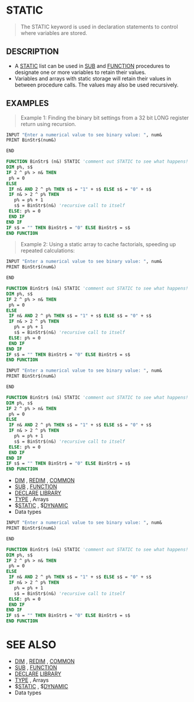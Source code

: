 # STATIC
> The STATIC keyword is used in declaration statements to control where variables are stored.

## DESCRIPTION
* A [STATIC](STATIC.md) list can be used in [SUB](SUB.md) and [FUNCTION](FUNCTION.md) procedures to designate one or more variables to retain their values.
* Variables and arrays with static storage will retain their values in between procedure calls. The values may also be used recursively.


## EXAMPLES
> Example 1: Finding the binary bit settings from a 32 bit LONG register return using recursion.

```vb
INPUT "Enter a numerical value to see binary value: ", num&
PRINT BinStr$(num&)

END

FUNCTION BinStr$ (n&) STATIC 'comment out STATIC to see what happens!
DIM p%, s$
IF 2 ^ p% > n& THEN
 p% = 0
ELSE
 IF n& AND 2 ^ p% THEN s$ = "1" + s$ ELSE s$ = "0" + s$
 IF n& > 2 ^ p% THEN
   p% = p% + 1
   s$ = BinStr$(n&) 'recursive call to itself
 ELSE: p% = 0
 END IF
END IF
IF s$ = "" THEN BinStr$ = "0" ELSE BinStr$ = s$
END FUNCTION
```

> Example 2: Using a static array to cache factorials, speeding up repeated calculations:

```vb
INPUT "Enter a numerical value to see binary value: ", num&
PRINT BinStr$(num&)

END

FUNCTION BinStr$ (n&) STATIC 'comment out STATIC to see what happens!
DIM p%, s$
IF 2 ^ p% > n& THEN
 p% = 0
ELSE
 IF n& AND 2 ^ p% THEN s$ = "1" + s$ ELSE s$ = "0" + s$
 IF n& > 2 ^ p% THEN
   p% = p% + 1
   s$ = BinStr$(n&) 'recursive call to itself
 ELSE: p% = 0
 END IF
END IF
IF s$ = "" THEN BinStr$ = "0" ELSE BinStr$ = s$
END FUNCTION
```


```vb
INPUT "Enter a numerical value to see binary value: ", num&
PRINT BinStr$(num&)

END

FUNCTION BinStr$ (n&) STATIC 'comment out STATIC to see what happens!
DIM p%, s$
IF 2 ^ p% > n& THEN
 p% = 0
ELSE
 IF n& AND 2 ^ p% THEN s$ = "1" + s$ ELSE s$ = "0" + s$
 IF n& > 2 ^ p% THEN
   p% = p% + 1
   s$ = BinStr$(n&) 'recursive call to itself
 ELSE: p% = 0
 END IF
END IF
IF s$ = "" THEN BinStr$ = "0" ELSE BinStr$ = s$
END FUNCTION
```

* [DIM](DIM.md) , [REDIM](REDIM.md) , [COMMON](COMMON.md)
* [SUB](SUB.md) , [FUNCTION](FUNCTION.md)
* [DECLARE](DECLARE.md) [LIBRARY](LIBRARY.md)
* [TYPE](TYPE.md) , Arrays
* $[STATIC](STATIC.md) , $[DYNAMIC](DYNAMIC.md)
* Data types

```vb
INPUT "Enter a numerical value to see binary value: ", num&
PRINT BinStr$(num&)

END

FUNCTION BinStr$ (n&) STATIC 'comment out STATIC to see what happens!
DIM p%, s$
IF 2 ^ p% > n& THEN
 p% = 0
ELSE
 IF n& AND 2 ^ p% THEN s$ = "1" + s$ ELSE s$ = "0" + s$
 IF n& > 2 ^ p% THEN
   p% = p% + 1
   s$ = BinStr$(n&) 'recursive call to itself
 ELSE: p% = 0
 END IF
END IF
IF s$ = "" THEN BinStr$ = "0" ELSE BinStr$ = s$
END FUNCTION
```



# SEE ALSO
* [DIM](DIM.md) , [REDIM](REDIM.md) , [COMMON](COMMON.md)
* [SUB](SUB.md) , [FUNCTION](FUNCTION.md)
* [DECLARE](DECLARE.md) [LIBRARY](LIBRARY.md)
* [TYPE](TYPE.md) , Arrays
* $[STATIC](STATIC.md) , $[DYNAMIC](DYNAMIC.md)
* Data types

